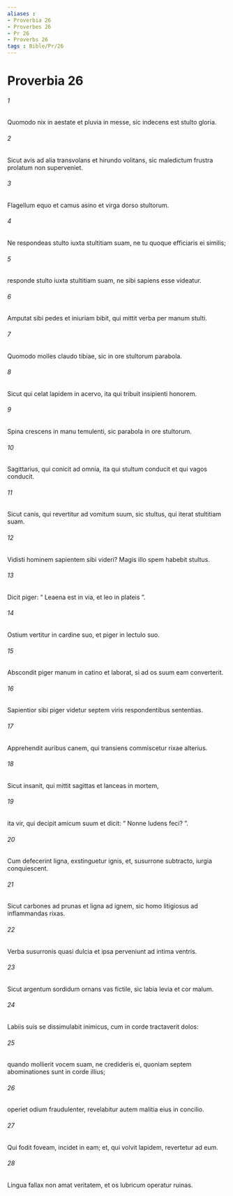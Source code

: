 ```yaml
---
aliases : 
- Proverbia 26
- Proverbes 26
- Pr 26
- Proverbs 26
tags : Bible/Pr/26
---
```


# Proverbia 26

###### 1
Quomodo nix in aestate et pluvia in messe, sic indecens est stulto gloria.
###### 2
Sicut avis ad alia transvolans et hirundo volitans, sic maledictum frustra prolatum non superveniet.
###### 3
Flagellum equo et camus asino et virga dorso stultorum.
###### 4
Ne respondeas stulto iuxta stultitiam suam, ne tu quoque efficiaris ei similis;
###### 5
responde stulto iuxta stultitiam suam, ne sibi sapiens esse videatur.
###### 6
Amputat sibi pedes et iniuriam bibit, qui mittit verba per manum stulti.
###### 7
Quomodo molles claudo tibiae, sic in ore stultorum parabola.
###### 8
Sicut qui celat lapidem in acervo, ita qui tribuit insipienti honorem.
###### 9
Spina crescens in manu temulenti, sic parabola in ore stultorum.
###### 10
Sagittarius, qui conicit ad omnia, ita qui stultum conducit et qui vagos conducit.
###### 11
Sicut canis, qui revertitur ad vomitum suum, sic stultus, qui iterat stultitiam suam.
###### 12
Vidisti hominem sapientem sibi videri? Magis illo spem habebit stultus.
###### 13
Dicit piger: “ Leaena est in via, et leo in plateis ”.
###### 14
Ostium vertitur in cardine suo, et piger in lectulo suo.
###### 15
Abscondit piger manum in catino et laborat, si ad os suum eam converterit.
###### 16
Sapientior sibi piger videtur septem viris respondentibus sententias.
###### 17
Apprehendit auribus canem, qui transiens commiscetur rixae alterius.
###### 18
Sicut insanit, qui mittit sagittas et lanceas in mortem,
###### 19
ita vir, qui decipit amicum suum et dicit: “ Nonne ludens feci? ”.
###### 20
Cum defecerint ligna, exstinguetur ignis, et, susurrone subtracto, iurgia conquiescent.
###### 21
Sicut carbones ad prunas et ligna ad ignem, sic homo litigiosus ad inflammandas rixas.
###### 22
Verba susurronis quasi dulcia et ipsa perveniunt ad intima ventris.
###### 23
Sicut argentum sordidum ornans vas fictile, sic labia levia et cor malum.
###### 24
Labiis suis se dissimulabit inimicus, cum in corde tractaverit dolos:
###### 25
quando mollierit vocem suam, ne credideris ei, quoniam septem abominationes sunt in corde illius;
###### 26
operiet odium fraudulenter, revelabitur autem malitia eius in concilio.
###### 27
Qui fodit foveam, incidet in eam; et, qui volvit lapidem, revertetur ad eum.
###### 28
Lingua fallax non amat veritatem, et os lubricum operatur ruinas.
